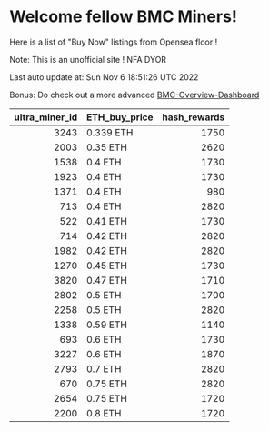 # Welcome fellow BMC Miners!
Here is a list of "Buy Now" listings from Opensea floor !

Note: This is an unofficial site ! NFA DYOR

Last auto update at: Sun Nov  6 18:51:26 UTC 2022

Bonus: Do check out a more advanced [BMC-Overview-Dashboard](https://dune.com/defifunk/BMC-Overview-Dashboard)


|   ultra_miner_id | ETH_buy_price   |   hash_rewards |
|-----------------:|:----------------|---------------:|
|             3243 | 0.339 ETH       |           1750 |
|             2003 | 0.35 ETH        |           2620 |
|             1538 | 0.4 ETH         |           1730 |
|             1923 | 0.4 ETH         |           1730 |
|             1371 | 0.4 ETH         |            980 |
|              713 | 0.4 ETH         |           2820 |
|              522 | 0.41 ETH        |           1730 |
|              714 | 0.42 ETH        |           2820 |
|             1982 | 0.42 ETH        |           2820 |
|             1270 | 0.45 ETH        |           1730 |
|             3820 | 0.47 ETH        |           1710 |
|             2802 | 0.5 ETH         |           1700 |
|             2258 | 0.5 ETH         |           2820 |
|             1338 | 0.59 ETH        |           1140 |
|              693 | 0.6 ETH         |           1730 |
|             3227 | 0.6 ETH         |           1870 |
|             2793 | 0.7 ETH         |           2820 |
|              670 | 0.75 ETH        |           2820 |
|             2654 | 0.75 ETH        |           1720 |
|             2200 | 0.8 ETH         |           1720 |